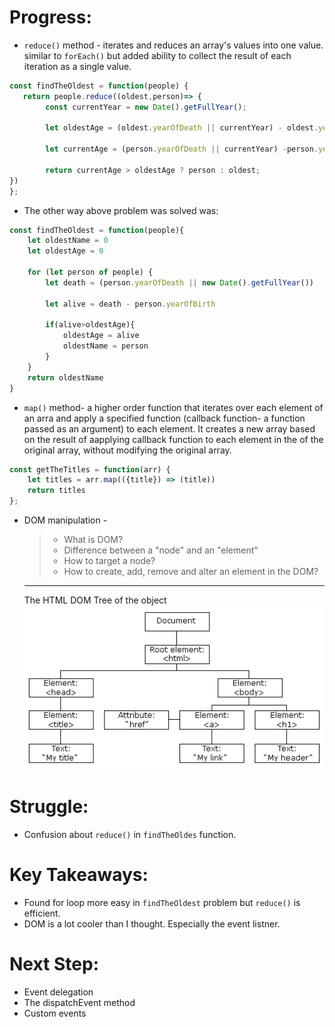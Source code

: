 # Progress:
* `reduce()` method - 
iterates and reduces an array's values into one value. similar to `forEach()` but added ability to collect the result of each iteration as a single value. 

```javascript
const findTheOldest = function(people) {
   return people.reduce((oldest,person)=> {
        const currentYear = new Date().getFullYear();

        let oldestAge = (oldest.yearOfDeath || currentYear) - oldest.yearOfBirth;

        let currentAge = (person.yearOfDeath || currentYear) -person.yearOfBirth;

        return currentAge > oldestAge ? person : oldest;
})
};
```
* The other way above problem was solved was:

```javascript
const findTheOldest = function(people){
    let oldestName = 0
    let oldestAge = 0

    for (let person of people) {
        let death = (person.yearOfDeath || new Date().getFullYear()) 

        let alive = death - person.yearOfBirth

        if(alive>oldestAge){
            oldestAge = alive 
            oldestName = person
        }
    }
    return oldestName
}
```

* `map()` method- a higher order function that iterates over each element of an arra and apply a specified function (callback function- a function passed as an argument) to each element. It creates a new array based on the result of aapplying callback function to each element in the of the original array, without modifying the original array.

```javascript
const getTheTitles = function(arr) {
    let titles = arr.map(({title}) => (title))
    return titles
};
```

* DOM manipulation -  
    >* What is DOM? 
    >* Difference between a "node" and an "element"
    >* How to target a node?
    >* How to create, add, remove and alter an element in the DOM?
    ***
    The HTML DOM Tree of the object 
     ![alt text](image.png)

# Struggle:

* Confusion about `reduce()`  in `findTheOldes` function.


# Key Takeaways:
* Found for loop more easy in `findTheOldest` problem but `reduce()` is efficient.
* DOM is a lot cooler than I thought. Especially the event listner. 

# Next Step: 
* Event delegation
* The dispatchEvent method
* Custom events



